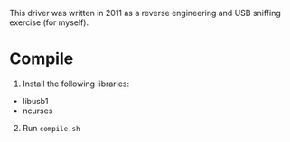 This driver was written in 2011 as a reverse engineering and USB sniffing exercise (for myself).

# Compile

1. Install the following libraries:

- libusb1
- ncurses

2. Run `compile.sh`
